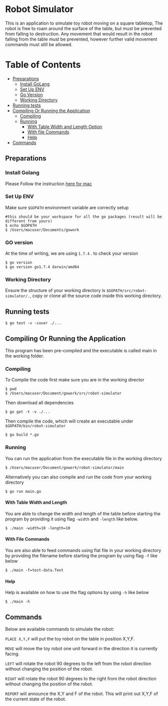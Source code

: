 # Robot Simulator
This is an application to simulate toy robot moving on a square tabletop, The robot is free to roam around the surface of the table, but must be prevented from falling to destruction. Any movement that would result in the robot falling from the table must be prevented, however further valid movement commands must still be allowed.

Table of Contents
=================

  * [Preparations](#preparations)
    * [Install GoLang](#install-golang)
    * [Set Up ENV](#set-up-env)
    * [Go Version](#go-version)
    * [Working Directory](#working-directory)
  * [Running tests](#running-tests)
  * [Compiling Or Running the Application](#compiling-or-running-the-application)
    * [Compiling](#compiling)
    * [Running](#running)
      * [With Table Width and Length Option](#with-table-width-and-lenth-option)
      * [With file Commands](#with-file-commands)
      * [Help](#help)
  * [Commands](#commands)

## Preparations

### Install Golang

Please Follow the instruction [here for mac](https://golang.org/doc/install)


### Set Up ENV

Make sure `$GOPATH` environment variable are correctly setup

    #this should be your workspace for all the go packages (result will be different from yours)
    $ echo $GOPATH
    $ /Users/macuser/Documents/gowork

### GO version

At the time of writing, we are using `1.7.4` .
to check your version

    $ go version
    $ go version go1.7.4 darwin/amd64

### Working Directory

Ensure the structure of your working directory is `$GOPATH/src/robot-simulator/.`, copy or clone all the source code inside this working directory.

## Running tests

    $ go test -v -cover ./...

## Compiling Or Running the Application
This program has been pre-compiled and the executable is called main in the working folder.

### Compiling

To Compile the code first make sure you are in the working director

    $ pwd
    $ /Users/macuser/Document/gowork/src/robot-simulator

Then download all dependencies

    $ go get -t -v ./...

Then compile the code, which will create an executable under `$GOPATH/bin/robot-simulator`

    $ go build *.go

### Running

You can run the application from the executable file in the working directory

    $ /Users/macuser/Document/gowork/robot-simulator/main

Alternatively you can also compile and run the code from your working directory

    $ go run main.go

#### With Table Width and Length

You are able to change the width and length of the table before starting the program by providing it using flag `-width` and `-length` like below.

    $ ./main -width=10 -length=10

#### With File Commands

You are also able to feed commands using flat file in your working directory by providing the filename before starting the program by using flag `-f` like below

    $ ./main -f=test-data.Text

#### Help

Help is available on how to use the flag options by using `-h` like below

    $ ./main -h

## Commands

Below are available commands to simulate the robot:

`PLACE X,Y,F` will put the toy robot on the table in position X,Y,F.

`MOVE` will move the toy robot one unit forward in the direction it is
currently facing.

`LEFT` will rotate the robot 90 degrees to the left from the robot direction without changing the position of the robot.

`RIGHT` will rotate the robot 90 degrees to the right from the robot direction without changing the position of the robot.

`REPORT` will announce the X,Y and F of the robot. This will print out X,Y,F of the current state of the robot.
